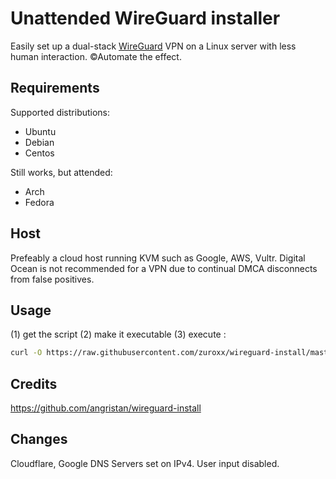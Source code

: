 # Unattended WireGuard installer

Easily set up a dual-stack [WireGuard](https://www.wireguard.com/) VPN on a Linux server with less human interaction. ©Automate the effect.

## Requirements

Supported distributions:

- Ubuntu
- Debian
- Centos

Still works, but attended:

- Arch
- Fedora

## Host

Prefeably a cloud host running KVM such as Google, AWS, Vultr. Digital Ocean is not recommended for a VPN due to continual DMCA disconnects from false positives.

## Usage

(1) get the script (2) make it executable (3) execute :

```bash
curl -O https://raw.githubusercontent.com/zuroxx/wireguard-install/master/wireguard-install.sh && chmod +x wireguard-install.sh && ./wireguard-install.sh
```

## Credits

https://github.com/angristan/wireguard-install


## Changes
Cloudflare, Google DNS Servers set on IPv4. User input disabled.
